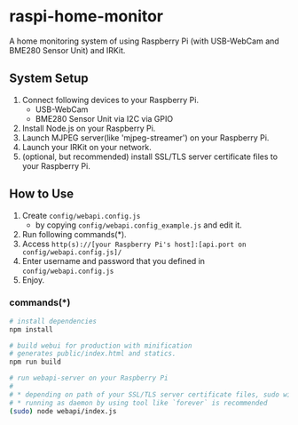 # raspi-home-monitor

A home monitoring system of using Raspberry Pi (with USB-WebCam and BME280 Sensor Unit) and IRKit.

## System Setup

1. Connect following devices to your Raspberry Pi.
    * USB-WebCam
    * BME280 Sensor Unit via I2C via GPIO
2. Install Node.js on your Raspberry Pi.
3. Launch MJPEG server(like 'mjpeg-streamer') on your Raspberry Pi.
4. Launch your IRKit on your network.
5. (optional, but recommended) install SSL/TLS server certificate files to your Raspberry Pi.

## How to Use

1. Create `config/webapi.config.js`
    * by copying `config/webapi.config_example.js` and edit it.
2. Run following commands(*).
3. Access `http(s)://[your Raspberry Pi's host]:[api.port on config/webapi.config.js]/`
4. Enter username and password that you defined in `config/webapi.config.js`
5. Enjoy.

### commands(*)

``` bash
# install dependencies
npm install

# build webui for production with minification
# generates public/index.html and statics.
npm run build

# run webapi-server on your Raspberry Pi
# 
# * depending on path of your SSL/TLS server certificate files, sudo will be required if `https.use: true` is set on config/webapi.config.js
# * running as daemon by using tool like `forever` is recommended
(sudo) node webapi/index.js
```
